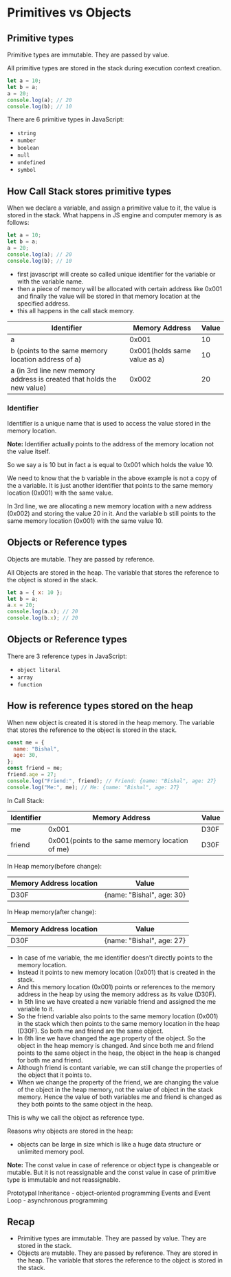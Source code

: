 # Primitives vs Objects

## Primitive types

Primitive types are immutable. They are passed by value.

All primitive types are stored in the stack during execution context creation.

```js
let a = 10;
let b = a;
a = 20;
console.log(a); // 20
console.log(b); // 10
```

There are 6 primitive types in JavaScript:

- `string`
- `number`
- `boolean`
- `null`
- `undefined`
- `symbol`

## How Call Stack stores primitive types

When we declare a variable, and assign a primitive value to it, the value is stored in the stack. What happens in JS engine and computer memory is as follows:

```js
let a = 10;
let b = a;
a = 20;
console.log(a); // 20
console.log(b); // 10
```

- first javascript will create so called unique identifier for the variable or with the variable name.
- then a piece of memory will be allocated with certain address like 0x001 and finally the value will be stored in that memory location at the specified address.
- this all happens in the call stack memory.

| Identifier                                                             | Memory Address               | Value |
| ---------------------------------------------------------------------- | ---------------------------- | ----- |
| a                                                                      | 0x001                        | 10    |
| b (points to the same memory location address of a)                    | 0x001(holds same value as a) | 10    |
| a (in 3rd line new memory address is created that holds the new value) | 0x002                        | 20    |

### Identifier

Identifier is a unique name that is used to access the value stored in the memory location.

**Note:** Identifier actually points to the address of the memory location not the value itself.

So we say a is 10 but in fact a is equal to 0x001 which holds the value 10.

We need to know that the b variable in the above example is not a copy of the a variable. It is just another identifier that points to the same memory location (0x001) with the same value.

In 3rd line, we are allocating a new memory location with a new address (0x002) and storing the value 20 in it. And the variable b still points to the same memory location (0x001) with the same value 10.

## Objects or Reference types

Objects are mutable. They are passed by reference.

All Objects are stored in the heap. The variable that stores the reference to the object is stored in the stack.

```js
let a = { x: 10 };
let b = a;
a.x = 20;
console.log(a.x); // 20
console.log(b.x); // 20
```

## Objects or Reference types

There are 3 reference types in JavaScript:

- `object literal`
- `array`
- `function`

## How is reference types stored on the heap

When new object is created it is stored in the heap memory. The variable that stores the reference to the object is stored in the stack.

```js
const me = {
  name: "Bishal",
  age: 30,
};
const friend = me;
friend.age = 27;
console.log("Friend:", friend); // Friend: {name: "Bishal", age: 27}
console.log("Me:", me); // Me: {name: "Bishal", age: 27}
```

In Call Stack:

| Identifier | Memory Address                                  | Value |
| ---------- | ----------------------------------------------- | ----- |
| me         | 0x001                                           | D30F  |
| friend     | 0x001(points to the same memory location of me) | D30F  |

In Heap memory(before change):

| Memory Address location | Value                     |
| ----------------------- | ------------------------- |
| D30F                    | {name: "Bishal", age: 30} |

In Heap memory(after change):

| Memory Address location | Value                     |
| ----------------------- | ------------------------- |
| D30F                    | {name: "Bishal", age: 27} |

- In case of me variable, the me identifier doesn't directly points to the memory location.
- Instead it points to new memory location (0x001) that is created in the stack.
- And this memory location (0x001) points or references to the memory address in the heap by using the memory address as its value (D30F).
- In 5th line we have created a new variable friend and assigned the me variable to it.
- So the friend variable also points to the same memory location (0x001) in the stack which then points to the same memory location in the heap (D30F). So both me and friend are the same object.
- In 6th line we have changed the age property of the object. So the object in the heap memory is changed. And since both me and friend points to the same object in the heap, the object in the heap is changed for both me and friend.
- Although friend is contant variable, we can still change the properties of the object that it points to.
- When we change the property of the friend, we are changing the value of the object in the heap memory, not the value of object in the stack memory. Hence the value of both variables me and friend is changed as they both points to the same object in the heap.

This is why we call the object as reference type.

Reasons why objects are stored in the heap:

- objects can be large in size which is like a huge data structure or unlimited memory pool.

**Note:** The const value in case of reference or object type is changeable or mutable. But it is not reassignable and the const value in case of primitive type is immutable and not reassignable.

Prototypal Inheritance - object-oriented programming
Events and Event Loop - asynchronous programming

## Recap

- Primitive types are immutable. They are passed by value. They are stored in the stack.
- Objects are mutable. They are passed by reference. They are stored in the heap. The variable that stores the reference to the object is stored in the stack.
